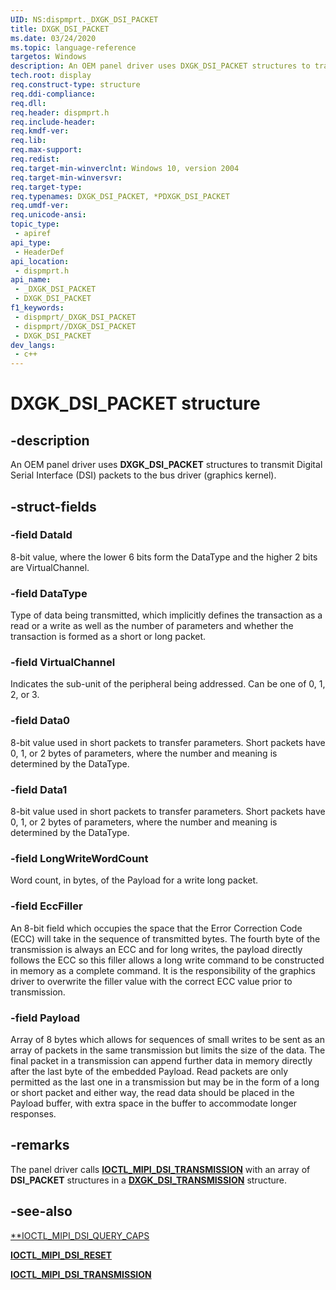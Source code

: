 ```yaml
---
UID: NS:dispmprt._DXGK_DSI_PACKET
title: DXGK_DSI_PACKET
ms.date: 03/24/2020
ms.topic: language-reference
targetos: Windows
description: An OEM panel driver uses DXGK_DSI_PACKET structures to transmit Digital Serial Interface (DSI) packets to the bus driver (graphics kernel).
tech.root: display
req.construct-type: structure
req.ddi-compliance: 
req.dll: 
req.header: dispmprt.h
req.include-header: 
req.kmdf-ver: 
req.lib: 
req.max-support: 
req.redist: 
req.target-min-winverclnt: Windows 10, version 2004
req.target-min-winversvr: 
req.target-type: 
req.typenames: DXGK_DSI_PACKET, *PDXGK_DSI_PACKET
req.umdf-ver: 
req.unicode-ansi: 
topic_type:
 - apiref
api_type:
 - HeaderDef
api_location:
 - dispmprt.h
api_name:
 - _DXGK_DSI_PACKET
 - DXGK_DSI_PACKET
f1_keywords:
 - dispmprt/_DXGK_DSI_PACKET
 - dispmprt//DXGK_DSI_PACKET
 - DXGK_DSI_PACKET
dev_langs:
 - c++
---
```


# DXGK_DSI_PACKET structure

## -description

An OEM panel driver uses **DXGK_DSI_PACKET** structures to transmit Digital Serial Interface (DSI) packets to the bus driver (graphics kernel).

## -struct-fields

### -field DataId

8-bit value, where the lower 6 bits form the DataType and the higher 2 bits are VirtualChannel.

### -field DataType

Type of data being transmitted, which implicitly defines the transaction as a read or a write as well as the number of parameters and whether the transaction is formed as a short or long packet.

### -field VirtualChannel

Indicates the sub-unit of the peripheral being addressed. Can be one of 0, 1, 2, or 3.

### -field Data0

8-bit value used in short packets to transfer parameters. Short packets have 0, 1, or 2 bytes of parameters, where the number and meaning is determined by the DataType.

### -field Data1

8-bit value used in short packets to transfer parameters. Short packets have 0, 1, or 2 bytes of parameters, where the number and meaning is determined by the DataType.

### -field LongWriteWordCount

Word count, in bytes, of the Payload for a write long packet.

### -field EccFiller

An 8-bit field which occupies the space that the Error Correction Code (ECC) will take in the sequence of transmitted bytes. The fourth byte of the transmission is always an ECC and for long writes, the payload directly follows the ECC so this filler allows a long write command to be constructed in memory as a complete command. It is the responsibility of the graphics driver to overwrite the filler value with the correct ECC value prior to transmission.

### -field Payload

Array of 8 bytes which allows for sequences of small writes to be sent as an array of packets in the same transmission but limits the size of the data. The final packet in a transmission can append further data in memory directly after the last byte of the embedded Payload. Read packets are only permitted as the last one in a transmission but may be in the form of a long or short packet and either way, the read data should be placed in the Payload buffer, with extra space in the buffer to accommodate longer responses.

## -remarks

The panel driver calls [**IOCTL_MIPI_DSI_TRANSMISSION**](..\ntddvdeo\ni-ntddvdeo-ioctl_mipi_dsi_transmission.md) with an array of **DSI_PACKET** structures in a [**DXGK_DSI_TRANSMISSION**](ns-dispmprt-dxgk_dsi_transmission.md) structure.

## -see-also

[**IOCTL_MIPI_DSI_QUERY_CAPS](..\ntddvdeo\ni-ntddvdeo-ioctl_mipi_dsi_query_caps.md)

[**IOCTL_MIPI_DSI_RESET**](..\ntddvdeo\ni-ntddvdeo-ioctl_mipi_dsi_reset.md)

[**IOCTL_MIPI_DSI_TRANSMISSION**](..\ntddvdeo\ni-ntddvdeo-ioctl_mipi_dsi_transmission.md)
